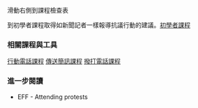 [Title]: # (現在怎樣?)
[Difficulty]: # (進階)
[Order]: # (5)

滑動右側到課程檢查表

到初學者課程取得如新聞記者一樣報導抗議行動的建議。[初學者課程](umbrella://lesson/protests/0)

### 相關課程與工具
[行動電話課程](umbrella://lesson/mobile-phones)
[傳送簡訊課程](umbrella://lesson/sending-a-message)
[撥打電話課程](umbrella://lesson/making-a-call)

### 進一步閱讀
* EFF - Attending protests